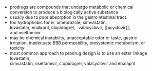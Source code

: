 + prodrugs are compounds that undergo metabolic or chemical conversion to produce a biologically active substance
+ usually due to poor absorption in the gastrointestinal tract.
+ too hydrophobic for iv
	 omeprazole, simvastatin, lovastatin, enalapril, clopidogrel,   valacyclovir, [[acyclovir]], and oseltamivir​
+ may be chemical instability, unacceptable odor or taste, gastric irritation, inadequate BBB permeability, presystemic metabolism, or toxicity
+ most common approach to prodrug design is to use an ester linkage
	lovastatin, simvastatin, oseltamivir, clopidogrel, valacyclovir and enalapril